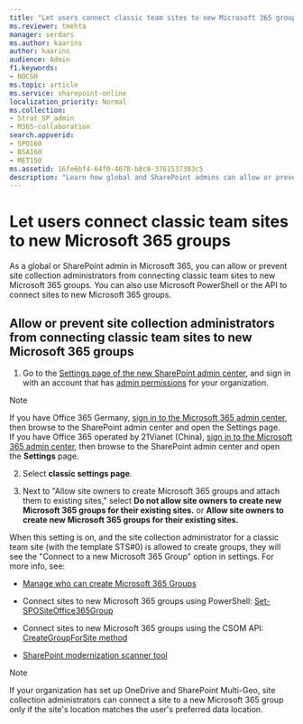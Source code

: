 ```yaml
---
title: "Let users connect classic team sites to new Microsoft 365 groups"
ms.reviewer: tmehta
manager: serdars
ms.author: kaarins
author: kaarins
audience: Admin
f1.keywords:
- NOCSH
ms.topic: article
ms.service: sharepoint-online
localization_priority: Normal
ms.collection:  
- Strat_SP_admin
- M365-collaboration
search.appverid:
- SPO160
- BSA160
- MET150
ms.assetid: 16fe6bf4-64f0-4078-b8c8-3761537303c5
description: "Learn how global and SharePoint admins can allow or prevent site collection administrators from connecting classing team sites to new Microsoft 365 groups."
---
```


# Let users connect classic team sites to new Microsoft 365 groups

As a global or SharePoint admin in Microsoft 365, you can allow or prevent site collection administrators from connecting classic team sites to new Microsoft 365 groups. You can also use Microsoft PowerShell or the API to connect sites to new Microsoft 365 groups.
  
## Allow or prevent site collection administrators from connecting classic team sites to new Microsoft 365 groups

1. Go to the [Settings page of the new SharePoint admin center](https://admin.microsoft.com/sharepoint?page=settings&modern=true), and sign in with an account that has [admin permissions](/sharepoint/sharepoint-admin-role) for your organization.

>[!NOTE]
>If you have Office 365 Germany, [sign in to the Microsoft 365 admin center](https://go.microsoft.com/fwlink/p/?linkid=848041), then browse to the SharePoint admin center and open the Settings page. <br>If you have Office 365 operated by 21Vianet (China), [sign in to the Microsoft 365 admin center](https://go.microsoft.com/fwlink/p/?linkid=850627), then browse to the SharePoint admin center and open the **Settings** page.
    
2. Select **classic settings page**.
    
3. Next to "Allow site owners to create Microsoft 365 groups and attach them to existing sites," select **Do not allow site owners to create new Microsoft 365 groups for their existing sites.** or **Allow site owners to create new Microsoft 365 groups for their existing sites.**
    
When this setting is on, and the site collection administrator for a classic team site (with the template STS#0) is allowed to create groups, they will see the "Connect to a new Microsoft 365 Group" option in settings. For more info, see:
  
- [Manage who can create Microsoft 365 Groups](/office365/admin/create-groups/manage-creation-of-groups)
    
- Connect sites to new Microsoft 365 groups using PowerShell: [Set-SPOSiteOffice365Group](https://go.microsoft.com/fwlink/?linkid=872615)
    
- Connect sites to new Microsoft 365 groups using the CSOM API: [CreateGroupForSite method](https://go.microsoft.com/fwlink/?linkid=872613)
    
- [SharePoint modernization scanner tool](https://go.microsoft.com/fwlink/?linkid=873066)
    
> [!NOTE]
> If your organization has set up OneDrive and SharePoint Multi-Geo, site collection administrators can connect a site to a new Microsoft 365 group only if the site's location matches the user's preferred data location.
